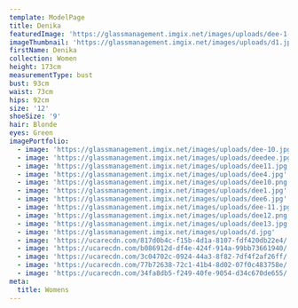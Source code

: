 ```yaml
---
template: ModelPage
title: Denika
featuredImage: 'https://glassmanagement.imgix.net/images/uploads/dee-1-.jpg'
imageThumbnail: 'https://glassmanagement.imgix.net/images/uploads/d1.jpg'
firstName: Denika
collection: Women
height: 173cm
measurementType: bust
bust: 93cm
waist: 73cm
hips: 92cm
size: '12'
shoeSize: '9'
hair: Blonde
eyes: Green
imagePortfolio:
  - image: 'https://glassmanagement.imgix.net/images/uploads/dee-10.jpg'
  - image: 'https://glassmanagement.imgix.net/images/uploads/deedee.jpg'
  - image: 'https://glassmanagement.imgix.net/images/uploads/dee11.jpg'
  - image: 'https://glassmanagement.imgix.net/images/uploads/dee4.jpg'
  - image: 'https://glassmanagement.imgix.net/images/uploads/dee10.png'
  - image: 'https://glassmanagement.imgix.net/images/uploads/dee1.jpg'
  - image: 'https://glassmanagement.imgix.net/images/uploads/dee6.jpg'
  - image: 'https://glassmanagement.imgix.net/images/uploads/dee-11.jpg'
  - image: 'https://glassmanagement.imgix.net/images/uploads/dee12.png'
  - image: 'https://glassmanagement.imgix.net/images/uploads/dee13.jpg'
  - image: 'https://glassmanagement.imgix.net/images/uploads/d.jpg'
  - image: 'https://ucarecdn.com/817d0b4c-f15b-4d1a-8107-fdf420db22e4/'
  - image: 'https://ucarecdn.com/b086912d-df4e-424f-914a-99bb73661940/'
  - image: 'https://ucarecdn.com/3c04702c-0924-44a3-8f82-7df4f2af26ff/'
  - image: 'https://ucarecdn.com/77b72638-72c1-41b4-8d02-07f0c483758e/'
  - image: 'https://ucarecdn.com/34fa8db5-f249-40fe-9054-d34c670de655/'
meta:
  title: Womens
---
```


